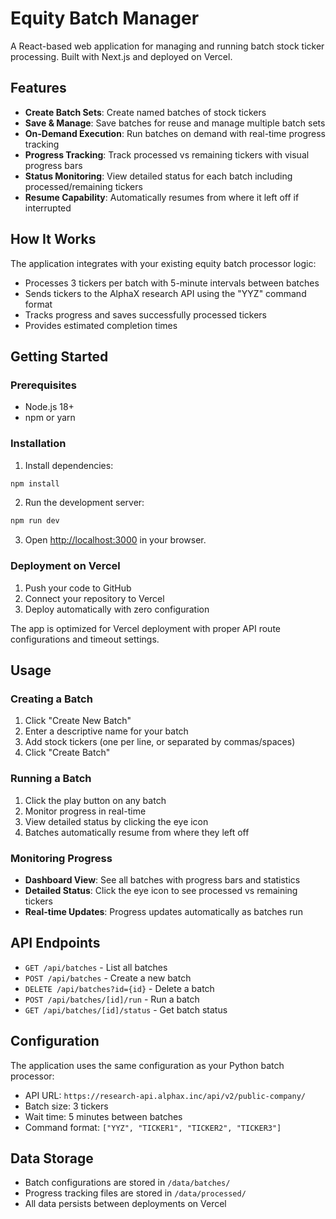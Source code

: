 # Equity Batch Manager

A React-based web application for managing and running batch stock ticker processing. Built with Next.js and deployed on Vercel.

## Features

- **Create Batch Sets**: Create named batches of stock tickers
- **Save & Manage**: Save batches for reuse and manage multiple batch sets
- **On-Demand Execution**: Run batches on demand with real-time progress tracking
- **Progress Tracking**: Track processed vs remaining tickers with visual progress bars
- **Status Monitoring**: View detailed status for each batch including processed/remaining tickers
- **Resume Capability**: Automatically resumes from where it left off if interrupted

## How It Works

The application integrates with your existing equity batch processor logic:
- Processes 3 tickers per batch with 5-minute intervals between batches
- Sends tickers to the AlphaX research API using the "YYZ" command format
- Tracks progress and saves successfully processed tickers
- Provides estimated completion times

## Getting Started

### Prerequisites

- Node.js 18+ 
- npm or yarn

### Installation

1. Install dependencies:
```bash
npm install
```

2. Run the development server:
```bash
npm run dev
```

3. Open [http://localhost:3000](http://localhost:3000) in your browser.

### Deployment on Vercel

1. Push your code to GitHub
2. Connect your repository to Vercel
3. Deploy automatically with zero configuration

The app is optimized for Vercel deployment with proper API route configurations and timeout settings.

## Usage

### Creating a Batch

1. Click "Create New Batch"
2. Enter a descriptive name for your batch
3. Add stock tickers (one per line, or separated by commas/spaces)
4. Click "Create Batch"

### Running a Batch

1. Click the play button on any batch
2. Monitor progress in real-time
3. View detailed status by clicking the eye icon
4. Batches automatically resume from where they left off

### Monitoring Progress

- **Dashboard View**: See all batches with progress bars and statistics
- **Detailed Status**: Click the eye icon to see processed vs remaining tickers
- **Real-time Updates**: Progress updates automatically as batches run

## API Endpoints

- `GET /api/batches` - List all batches
- `POST /api/batches` - Create a new batch
- `DELETE /api/batches?id={id}` - Delete a batch
- `POST /api/batches/[id]/run` - Run a batch
- `GET /api/batches/[id]/status` - Get batch status

## Configuration

The application uses the same configuration as your Python batch processor:
- API URL: `https://research-api.alphax.inc/api/v2/public-company/`
- Batch size: 3 tickers
- Wait time: 5 minutes between batches
- Command format: `["YYZ", "TICKER1", "TICKER2", "TICKER3"]`

## Data Storage

- Batch configurations are stored in `/data/batches/`
- Progress tracking files are stored in `/data/processed/`
- All data persists between deployments on Vercel
